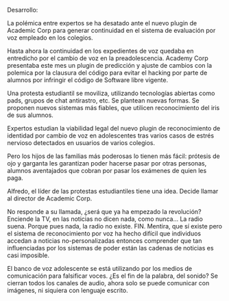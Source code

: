Desarrollo:

La polémica entre expertos se ha desatado ante el nuevo plugin de Academic Corp para generar continuidad en el sistema de evaluación por voz empleado en los colegios.

Hasta ahora la continuidad en los expedientes de voz quedaba en entredicho por el cambio de voz en la preadolescencia. Academy Corp presentaba este mes un plugin de predicción y ajuste de cambios con la polemica por la clausura del código para evitar el hacking por parte de alumnos por infringir el código de Software libre vigente.

Una protesta estudiantil se moviliza, utilizando tecnologías abiertas como pads, grupos de chat antirastro, etc. Se plantean nuevas formas. Se proponen nuevos sistemas más fiables, que utilicen reconocimiento del iris de sus alumnos.

Expertos estudian la viabilidad legal del nuevo plugin de reconocimiento de identidad por cambio de voz en adolescentes tras varios casos de estrés nervioso detectados en usuarios de varios colegios.

Pero los hijos de las familias más poderosas lo tienen más fácil: prótesis de ojo y garganta les garantizan poder hacerse pasar por otras personas, alumnos aventajados que cobran por pasar los exámenes de quien les paga.

Alfredo, el líder de las protestas estudiantiles tiene una idea. Decide llamar al director de Academic Corp.

No responde a su llamada, ¿será que ya ha empezado la revolución? Enciende la TV, en las noticias no dicen nada, como nunca… La radio suena. Porque pues nada, la radio no existe. FIN. Mentira, que sí existe pero el sistema de reconocimiento por voz ha hecho difícil que individuos accedan a noticias no-personalizadas entonces comprender que tan influenciadas por los sistemas de poder están las cadenas de noticias es casi imposible.

El banco de voz adolescente se está utilizando por los medios de comunicación para falsificar voces. ¿Es el fin de la palabra, del sonido? Se cierran todos los canales de audio, ahora solo se puede comunicar con imágenes, ni siquiera con lenguaje escrito.
